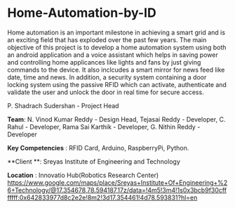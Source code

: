 # Home-Automation-by-ID
Home automation is an important milestone in achieving a smart grid and is an exciting field that has exploded over the past few years. The main objective of this project is to develop a home automation system using both an android application and a voice assistant which helps in saving power and controlling home applicances like lights and fans by just giving commands to the device. It also inclcudes a smart mirror for news feed like date, time and news. In addition, a security system containing a door locking system using the passive RFID which can activate, authenticate and validate the user and unlock the door in real time for secure access. 

P. Shadrach Sudershan - Project Head

**Team**:
N. Vinod Kumar Reddy - Design Head, 
Tejasai Reddy - Developer, 
C. Rahul - Developer, 
Rama Sai Karthik - Developer, 
G. Nithin Reddy - Developer

**Key Competencies** : RFID Card, Arduino, RaspberryPi, Python.

**Client **: Sreyas Institute of Engineering and Technology

**Location** : Innovatio Hub(Robotics Research Center)
https://www.google.com/maps/place/Sreyas+Institute+Of+Engineering+%26+Technology/@17.354678,78.594187,17z/data=!4m5!3m4!1s0x3bcb9f30cfffffff:0x642833977d8c2e2e!8m2!3d17.354461!4d78.593831?hl=en
